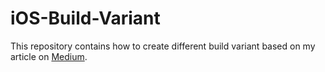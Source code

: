 # iOS-Build-Variant
This repository contains how to create different build variant based on my article on [Medium](https://medium.com/tunaiku-tech/how-to-create-build-variant-in-ios-application-66dfeb5bd091).

